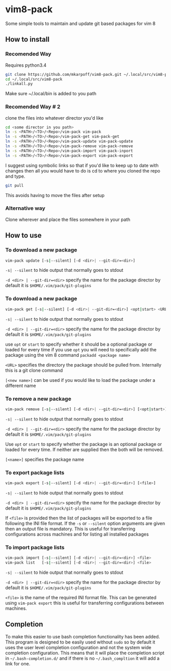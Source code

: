 # vim8-pack
Some simple tools to maintain and update git based packages for vim 8

## How to install
### Recomended Way
Requires python3.4
```bash
git clone https://github.com/mkarpoff/vim8-pack.git ~/.local/src/vim8-pack
cd ~/.local/src/vim8-pack
./linkall.py
```
Make sure ~/.local/bin is added to you path
### Recomended Way \# 2
clone the files into whatever director you'd like

```bash
cd <some director in you path>
ln -s <PATH>/<TO>/<Repo>/vim-pack vim-pack
ln -s <PATH>/<TO>/<Repo>/vim-pack-get vim-pack-get
ln -s <PATH>/<TO>/<Repo>/vim-pack-update vim-pack-update
ln -s <PATH>/<TO>/<Repo>/vim-pack-remove vim-pack-remove
ln -s <PATH>/<TO>/<Repo>/vim-pack-import vim-pack-inport
ln -s <PATH>/<TO>/<Repo>/vim-pack-export vim-pack-export
```

I suggest using symbolic links so that if you'd like to keep up to date with changes then all you would have to do is cd
to where you cloned the repo and type.

```bash
git pull
```

This avoids having to move the files after setup

### Alternative way
Clone wherever and place the files somewhere in your path

## How to use

### To download a new package

```bash
vim-pack update [-s|--silent] [-d <dir>| --git-dir=<dir>]
```
`-s| --silent` to hide output that normally goes to stdout

`-d <dir> | --git-dir=<dir>` specify the name for the package director by default it is
`$HOME/.vim/pack/git-plugins`


### To download a new package

```bash
vim-pack get [-s|--silent] [-d <dir>| --git-dir=<dir>] <opt|start> <URL> [<new name>]
```
`-s| --silent` to hide output that normally goes to stdout

`-d <dir> | --git-dir=<dir>` specify the name for the package director by default it is
`$HOME/.vim/pack/git-plugins`

use `opt` or `start` to specify whether it should be a optional package or
loaded for every time if you use `opt` you will need to specifically add the
package using the vim 8 command `packadd <package name>`

`<URL>` specifies the directory the package should be pulled from. Internally
this is a git clone command

`[<new name>]` can be used if you would like to load the package under a
different name

### To remove a new package

```bash
vim-pack remove [-s|--silent] [-d <dir>| --git-dir=<dir>] [<opt|start>] [<name>]
```

`-s| --silent` to hide output that normally goes to stdout

`-d <dir> | --git-dir=<dir>` specify the name for the package director by default it is
`$HOME/.vim/pack/git-plugins`

Use `opt` or `start` to specify whether the package is an optional package or
loaded for every time. If neither are supplied then the both will be removed.

`[<name>]` specifies the package name

### To export package lists

```bash
vim-pack export [-s|--silent] [-d <dir>| --git-dir=<dir>] [<file>]
```

`-s| --silent` to hide output that normally goes to stdout

`-d <dir> | --git-dir=<dir>` specify the name for the package director by default it is
`$HOME/.vim/pack/git-plugins`

If `<file>` is provided then the list of packages will be exported to a file following the INI file format. If the `-s`
or `--silent` option arguments are given then an output file is mandatory. This is useful for transferring
configurations across machines and for listing all installed packages

### To import package lists

```bash
vim-pack import [-s|--silent] [-d <dir>| --git-dir=<dir>] <file>
vim-pack list   [-s|--silent] [-d <dir>| --git-dir=<dir>] <file>
```

`-s| --silent` to hide output that normally goes to stdout

`-d <dir> | --git-dir=<dir>` specify the name for the package director by default it is
`$HOME/.vim/pack/git-plugins`

`<file>` is the name of the required INI format file. This can be generated using `vim-pack export` this is useful for
transferring configurations between machines.

## Completion
To make this easier to use bash completion functionality has been added. This program is designed to be easily used
without `sudo` so by default it uses the user level completion configuration and not the system wide completion
configuration. This means that it will place the completion script in `~/.bash-completion.d/` and if there is no
`~/.bash_compltion` it will add a link for one.
